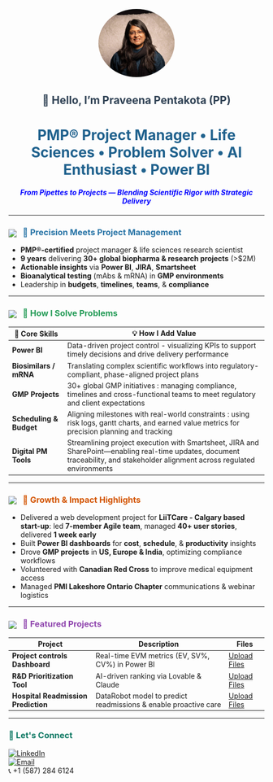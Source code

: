 <p align="center">
  <img src="./assets/headshot.jpg" alt="Praveena Headshot" width="150" style="border-radius:50%;"/>
</p>

<h2 align="center" style="color:#2E4053;">👋 Hello, I’m Praveena Pentakota (PP) </h2>

<h1 align="center" style="color:#1F618D;">
  PMP® Project Manager</strong> • Life Sciences • Problem Solver • AI Enthusiast • Power BI
</h1>

<h4 align="center">
  <font color="blue">
    <em>From Pipettes to Projects — Blending Scientific Rigor with Strategic Delivery</em>
  </font>
</h4>

---

<h3 style="color:#2874A6;">
  <img src="https://media.giphy.com/media/l4pTfx2qLszoacZRS/giphy.gif" width="30" style="vertical-align:middle; margin-right:8px;"/>
  🌟 Precision Meets Project Management
</h3>

- **PMP®-certified** project manager & life sciences research scientist  
- **9 years** delivering **30+ global biopharma & research projects** (>$2M)  
- **Actionable insights** via **Power BI**, **JIRA**, **Smartsheet**  
- **Bioanalytical testing** (mAbs & mRNA) in **GMP environments**  
- Leadership in **budgets**, **timelines**, **teams**, & **compliance**

---

<h3 style="color:#239B56;">
  <img src="https://media.giphy.com/media/3o6ZsYvQf8UzCrpS16/giphy.gif" width="30" style="vertical-align:middle; margin-right:8px;"/>
  🚀 How I Solve Problems
</h3>

| 🔧 Core Skills                  | 💡 How I Add Value                          |
|---------------------------------|---------------------------------------------|
| **Power BI**                    | Data-driven project control - visualizing KPIs to support timely decisions and drive delivery performance |
| **Biosimilars / mRNA**          | Translating complex scientific workflows into regulatory-compliant, phase-aligned project plans |
| **GMP Projects**                | 30+ global GMP initiatives : managing compliance, timelines and cross-functional teams to meet regulatory and client expectations |
| **Scheduling & Budget**         | Aligning milestones with real-world constraints : using risk logs, gantt charts, and earned value metrics for precision planning and tracking |
| **Digital PM Tools**            | Streamlining project execution with Smartsheet, JIRA and SharePoint—enabling real-time updates, document traceability, and stakeholder alignment across regulated environments |

---

<h3 style="color:#D35400;">
  <img src="https://media.giphy.com/media/xUPGcl3ijlzLm8BMBi/giphy.gif" width="30" style="vertical-align:middle; margin-right:8px;"/>
  🌱 Growth & Impact Highlights
</h3>

- Delivered a web development project for **LiiTCare - Calgary based start-up**: led **7-member Agile team**, managed **40+ user stories**, delivered **1 week early**  
- Built **Power BI dashboards** for **cost**, **schedule**, & **productivity** insights  
- Drove **GMP projects** in **US, Europe & India**, optimizing compliance workflows  
- Volunteered with **Canadian Red Cross** to improve medical equipment access  
- Managed **PMI Lakeshore Ontario Chapter** communications & webinar logistics

---

<h3 style="color:#8E44AD;">
  <img src="https://media.giphy.com/media/3oKIPnAiaMCws8nOsE/giphy.gif" width="30" style="vertical-align:middle; margin-right:8px;"/>
  🧪 Featured Projects
</h3>

| Project                             | Description                                                      | Files                                     |
|-------------------------------------|------------------------------------------------------------------|-------------------------------------------|
| **Project controls Dashboard**      | Real-time EVM metrics (EV, SV%, CV%) in Power BI                 | [Upload Files](./projects/gmp-dashboard/) |
| **R&D Prioritization Tool**         | AI-driven ranking via Lovable & Claude                           | [Upload Files](./projects/prioritization/) |
| **Hospital Readmission Prediction** | DataRobot model to predict readmissions & enable proactive care  | [Upload Files](./projects/readmission/)     |

---

<h3 style="color:#117A65;">🤝 Let's Connect</h3>

[![LinkedIn](https://img.shields.io/badge/LinkedIn-Praveena-blue?style=flat&logo=linkedin)](https://www.linkedin.com/in/praveenapmp/)  
[![Email](https://img.shields.io/badge/Email-praveena7p%40gmail.com-lightgrey?style=flat&logo=gmail)](mailto:praveena7p@gmail.com)  
📞 +1 (587) 284 6124
```





